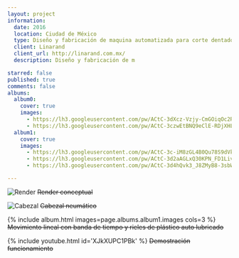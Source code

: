 ```yaml
---
layout: project
information:
  date: 2016
  location: Ciudad de México
  type: Diseño y fabricación de maquina automatizada para corte dentado de bandas plásticas
  client: Linarand
  client_url: http://linarand.com.mx/
  description: Diseño y fabricación de m

starred: false
published: true
comments: false
albums:
  album0:
    cover: true
    images:
      - https://lh3.googleusercontent.com/pw/ACtC-3dXcz-Vzjy-CmGOiqOc2RN--0Itpsf1hwxuIqGkDt4q-yXjYBKYxb8XxjLkjwAd7deIOPu-AiKeV2KjzFP4zT-rJp7uCcZAkwyzkCaYRI8fS8ItDhpqsr7JLuLfVsV-PowC9rWYmOST11pdehjwIoZj7g=w2000-h817-no?authuser=1
      - https://lh3.googleusercontent.com/pw/ACtC-3czwEtBNQ9eClE-RDjXHLy84Feck4sY1zikWTj_kbyEl3DyFttH19Qndbt-6zVvUwLd-_PMtE1XFjQUVtqAvkjZSRUZxfxcbQfqIvP50dber1d1_k-7_Mpn01NAAEAIZlcHkmJfcnWojGQG05jMNsSgEA=w2410-h1240-no?authuser=1
  album1:
    cover: true
    images:
      - https://lh3.googleusercontent.com/pw/ACtC-3c-iM8zGL4B0Qu78S9dVkueLQzo19b0gdPWcIcyfWaq8g0syFhSaWK3QBiW-xx6dZv4tclu64rRgoutu4eoed7zblIbrVj9mCfvDirCdpT0rkyoyCPpCFmya6QvQZtTyKciQoKCKoBr3eMewWgFDHcEkA=w1860-h1240-no?authuser=1
      - https://lh3.googleusercontent.com/pw/ACtC-3d2aAGLxQ30KPN_FD1Livyi9J1UScwPPYKEKjsrQ1CzipGG4JoJinvM6BO_hxNFcRBPST7GZRRREaFB1cs1PR3rZVOA5XW9gbu1B6d-G00DlgW1EEd-JTosRrY1SuKm9U34JeJHbDFqrpmoiye_bd8tDw=w1860-h1240-no?authuser=1
      - https://lh3.googleusercontent.com/pw/ACtC-3d4hQvk3_J8ZMyB8-3sbWcRfONTEpdzUbXtldp23LbrlNkJ6yrONV0pnshED5cmT5fh5US-TwxidDH3UEhzJ9-knexs8fTjIBxyNr1GLwxEVwHtZUrgy3oOnGmvgM6JPg7lFFN9LujyeMaqK8UJYK4HYg=w1860-h1240-no?authuser=1

---
```


![Render]({{page.albums.album0.images[0]}})
~~Render conceptual~~

![Cabezal]({{page.albums.album0.images[1]}})
~~Cabezal neumático~~

{% include album.html images=page.albums.album1.images cols=3 %}
~~Movimiento lineal con banda de tiempo y rieles de plástico auto lubricado~~

{% include youtube.html id='XJkXUPC1PBk' %}
~~Demostración funcionamiento~~
